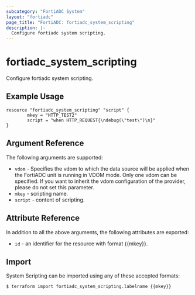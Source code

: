 ```yaml
---
subcategory: "FortiADC System"
layout: "fortiadc"
page_title: "FortiADC: fortiadc_system_scripting"
description: |-
  Configure fortiadc system scripting.
---
```


# fortiadc_system_scripting
Configure fortiadc system scripting.

## Example Usage
```hcl
resource "fortiadc_system_scripting" "script" {
        mkey = "HTTP_TEST2"
        script = "when HTTP_REQUEST{\ndebug(\"test\")\n}"
}
```

## Argument Reference

The following arguments are supported:

* `vdom` - Specifies the vdom to which the data source will be applied when the FortiADC unit is running in VDOM mode. Only one vdom can be specified. If you want to inherit the vdom configuration of the provider, please do not set this parameter.
* `mkey` - scripting name.
* `script` - content of scripting. 

## Attribute Reference

In addition to all the above arguments, the following attributes are exported:
* `id` - an identifier for the resource with format {{mkey}}.

## Import
 System Scripting can be imported using any of these accepted formats:
```
$ terraform import fortiadc_system_scripting.labelname {{mkey}}
```
